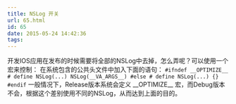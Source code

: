 ```yaml
---
title: NSLog 开关
url: 65.html
id: 65
date: 2015-05-24 14:42:36
tags:
---
```


开发IOS应用在发布的时候需要将全部的NSLog中去掉，怎么弄呢？可以使用一个宏来控制： 在系统包含的公共头文件中加入下面的语句： `#ifndef __OPTIMIZE__ # define NSLog(...) NSLog(__VA_ARGS__) #else # define NSLog(...) {} #endif` 一般情况下，Release版本系统会定义 \_\_OPTIMIZE\_\_ 宏，而Debug版本不会，根据这个差别使用不同的NSLog，从而达到上面的目的。